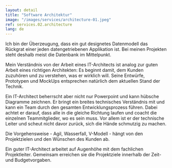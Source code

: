 ```yaml
---
layout: detail
title: "Software Architektur"
image: "/images/services/architecture-01.jpeg"
ref: services.02.architecture
lang: de
---
```


Ich bin der Überzeugung, dass ein gut designetes Datenmodell das Rückgrat einer jeden datengetriebenen Applikation ist. Bei meinen Projekten steht deshalb meist die Datenbank im Mittelpunkt.

Mein Verständnis von der Arbeit eines IT-Architects ist analog zur guten Arbeit eines richtigen Architekten: 
Es beginnt damit, dem Kunden zuzuhören und zu verstehen, was er wirklich will. Seine Entwürfe, Prototypen und MockUps entsprechen natürlich dem aktuellen Stand der Technik.

Ein IT-Architect beherrscht aber nicht nur Powerpoint und kann hübsche Diagramme zeichnen. Er bringt ein breites technisches Verständnis mit und kann ein Team durch den gesamten Entwicklungsprozess führen. Dabei achtet er darauf, dass alle in die gleiche Richtung laufen und coacht die einzelnen Teammitglieder, wo es sein muss. Vor allem ist er der technische Leiter und scheut nicht davor zurück, sich die Hände schmutzig zu machen.

Die Vorgehensweise - Agil, Wasserfall, V-Modell - hängt von den Projektzielen und den Wünschen des Kunden ab.

Ein guter IT-Architect arbeitet auf Augenhöhe mit dem fachlichen Projektleiter. Gemeinsam erreichen sie die Projektziele innerhalb der Zeit- und Budgetvorgaben.